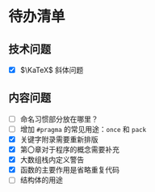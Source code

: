 # 待办清单

## 技术问题

- [x] $\KaTeX$ 斜体问题

## 内容问题

- [ ] 命名习惯部分放在哪里？
- [ ] 增加 `#pragma` 的常见用途：`once` 和 `pack`
- [x] 关键字附录需要重新排版
- [x] 第〇章对于程序的概念需要补充
- [x] 大数组栈内定义警告
- [x] 函数的主要作用是省略重复代码
- [ ] 结构体的用途